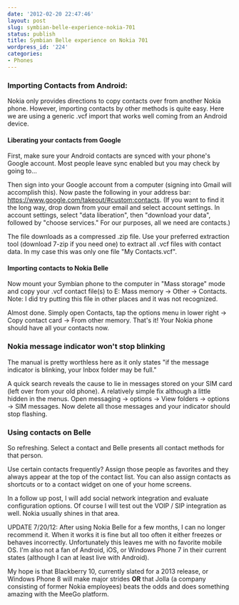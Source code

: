 ```yaml
---
date: '2012-02-20 22:47:46'
layout: post
slug: symbian-belle-experience-nokia-701
status: publish
title: Symbian Belle experience on Nokia 701
wordpress_id: '224'
categories:
- Phones
---
```


### Importing Contacts from Android:

Nokia only provides directions to copy contacts over from another Nokia phone. However, importing contacts by other methods is quite easy. Here we are using a generic .vcf import that works well coming from an Android device.

#### Liberating your contacts from Google

First, make sure your Android contacts are synced with your phone's Google account. Most people leave sync enabled but you may check by going to...

Then sign into your Google account from a computer (signing into Gmail will accomplish this). Now paste the following in your address bar: https://www.google.com/takeout/#custom:contacts. (If you want to find it the long way, drop down from your email and select account settings. In account settings, select "data liberation", then "download your data", followed by "choose services." For our purposes, all we need are contacts.)

The file downloads as a compressed .zip file. Use your preferred extraction tool (download 7-zip if you need one) to extract all .vcf files with contact data. In my case this was only one file "My Contacts.vcf".

#### Importing contacts to Nokia Belle

Now mount your Symbian phone to the computer in "Mass storage" mode and copy your .vcf contact file(s) to E: Mass memory -> Other -> Contacts. Note: I did try putting this file in other places and it was not recognized.

Almost done. Simply open Contacts, tap the options menu in lower right -> Copy contact card -> From other memory. That's it! Your Nokia phone should have all your contacts now.

### Nokia message indicator won't stop blinking

The manual is pretty worthless here as it only states "if the message indicator is blinking, your Inbox folder may be full."

A quick search reveals the cause to lie in messages stored on your SIM card (left over from your old phone). A relatively simple fix although a little hidden in the menus. Open messaging -> options -> View folders -> options -> SIM messages. Now delete all those messages and your indicator should stop flashing.

### Using contacts on Belle

So refreshing. Select a contact and Belle presents all contact methods for that person.

Use certain contacts frequently? Assign those people as favorites and they always appear at the top of the contact list. You can also assign contacts as shortcuts or to a contact widget on one of your home screens.

In a follow up post, I will add social network integration and evaluate configuration options. Of course I will test out the VOIP / SIP integration as well. Nokia usually shines in that area.

UPDATE 7/20/12: After using Nokia Belle for a few months, I can no longer recommend it. When it works it is fine but all too often it either freezes or behaves incorrectly. Unfortunately this leaves me with no favorite mobile OS. I'm also not a fan of Android, iOS, or Windows Phone 7 in their current states (although I can at least live with Android).

My hope is that Blackberry 10, currently slated for a 2013 release, or Windows Phone 8 will make major strides **OR** that Jolla (a company consisting of former Nokia employees) beats the odds and does something amazing with the MeeGo platform.
